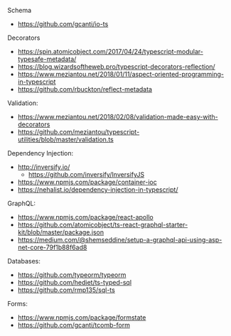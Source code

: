 
Schema
* https://github.com/gcanti/io-ts

Decorators  
* https://spin.atomicobject.com/2017/04/24/typescript-modular-typesafe-metadata/  
* https://blog.wizardsoftheweb.pro/typescript-decorators-reflection/  
* https://www.meziantou.net/2018/01/11/aspect-oriented-programming-in-typescript
* https://github.com/rbuckton/reflect-metadata

Validation:  
* https://www.meziantou.net/2018/02/08/validation-made-easy-with-decorators  
* https://github.com/meziantou/typescript-utilities/blob/master/validation.ts

Dependency Injection:  
* http://inversify.io/
    * https://github.com/inversify/InversifyJS
* https://www.npmjs.com/package/container-ioc
* https://nehalist.io/dependency-injection-in-typescript/

GraphQL:
* https://www.npmjs.com/package/react-apollo
* https://github.com/atomicobject/ts-react-graphql-starter-kit/blob/master/package.json
* https://medium.com/@shemseddine/setup-a-graphql-api-using-asp-net-core-79f1b88f6ad8

Databases:
* https://github.com/typeorm/typeorm
* https://github.com/hediet/ts-typed-sql
* https://github.com/rmp135/sql-ts

Forms:
* https://www.npmjs.com/package/formstate
* https://github.com/gcanti/tcomb-form

